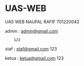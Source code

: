 # UAS-WEB
UAS WEB NAUFAL RAFIF 701220042


admin : admin@gmail.com


        123


        
staf : staf@gmail.com
       123


       
ketua : ketua@gmail.com
        123
        
